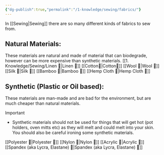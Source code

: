 ```yaml
---
{"dg-publish":true,"permalink":"/1-knowledge/sewing/fabrics/"}
---
```


In [[Sewing\|Sewing]] there are so many different kinds of fabrics to sew from.

## Natural Materials:
These materials are natural and made of material that can biodegrade, however can be more expensive than synthetic materials. 
[[1. Knowledge/Sewing/Linen 🌱\|Linen 🌱]]
[[Cotton🌱\|Cotton🌱]]
[[Wool 🌱\|Wool 🌱]]
[[Silk 🌱\|Silk 🌱]]
[[Bamboo 🌱\|Bamboo 🌱]]
[[Hemp Cloth 🌱\|Hemp Cloth 🌱]]

## Synthetic (Plastic or Oil based):
These materials are man-made and are bad for the environment, but are much cheaper than natural materials. 

> [!Important]
> - Synthetic materials should not be used for things that will get hot (pot holders, oven mitts etc) as they will melt and could melt into your skin. You should also be careful ironing some synthetic materials.

[[Polyester 🌱\|Polyester 🌱]]
[[Nylon 🌱\|Nylon 🌱]]
[[Acrylic 🌱\|Acrylic 🌱]]
[[Spandex (aka Lycra, Elastane) 🌱\|Spandex (aka Lycra, Elastane) 🌱]]



